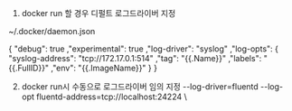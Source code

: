 1. docker run 할 경우 디펄트 로그드라이버 지정

~/.docker/daemon.json

{
"debug": true
,"experimental": true
,"log-driver": "syslog"
,"log-opts": {
		"syslog-address": "tcp://172.17.0.1:514"
		,"tag": "{{.Name}}"
		,"labels": "{{.FullID}}"
		,"env": "{{.ImageName}}"
	}
}

2. docker run시 수동으로 로그드라이버 임의 지정
 --log-driver=fluentd --log-opt fluentd-address=tcp://localhost:24224 \